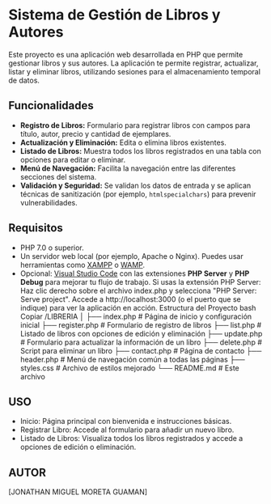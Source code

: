 # Sistema de Gestión de Libros y Autores

Este proyecto es una aplicación web desarrollada en PHP que permite gestionar libros y sus autores. La aplicación te permite registrar, actualizar, listar y eliminar libros, utilizando sesiones para el almacenamiento temporal de datos.

## Funcionalidades

- **Registro de Libros:** Formulario para registrar libros con campos para título, autor, precio y cantidad de ejemplares.
- **Actualización y Eliminación:** Edita o elimina libros existentes.
- **Listado de Libros:** Muestra todos los libros registrados en una tabla con opciones para editar o eliminar.
- **Menú de Navegación:** Facilita la navegación entre las diferentes secciones del sistema.
- **Validación y Seguridad:** Se validan los datos de entrada y se aplican técnicas de sanitización (por ejemplo, `htmlspecialchars`) para prevenir vulnerabilidades.

## Requisitos

- PHP 7.0 o superior.
- Un servidor web local (por ejemplo, Apache o Nginx). Puedes usar herramientas como [XAMPP](https://www.apachefriends.org/) o [WAMP](https://www.wampserver.com/).
- Opcional: [Visual Studio Code](https://code.visualstudio.com/) con las extensiones **PHP Server** y **PHP Debug** para mejorar tu flujo de trabajo.
Si usas la extensión PHP Server:
Haz clic derecho sobre el archivo index.php y selecciona "PHP Server: Serve project".
Accede a http://localhost:3000 (o el puerto que se indique) para ver la aplicación en acción.
Estructura del Proyecto
bash
Copiar
/LIBRERIA
│
├── index.php         # Página de inicio y configuración inicial
├── register.php      # Formulario de registro de libros
├── list.php          # Listado de libros con opciones de edición y eliminación
├── update.php        # Formulario para actualizar la información de un libro
├── delete.php        # Script para eliminar un libro
├── contact.php       # Página de contacto
├── header.php        # Menú de navegación común a todas las páginas
├── styles.css        # Archivo de estilos mejorado
└── README.md         # Este archivo
## USO
- Inicio: Página principal con bienvenida e instrucciones básicas.
- Registrar Libro: Accede al formulario para añadir un nuevo libro.
- Listado de Libros: Visualiza todos los libros registrados y accede a opciones de edición o eliminación.

## AUTOR
[JONATHAN MIGUEL MORETA GUAMAN]

